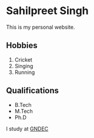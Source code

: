 # Sahilpreet Singh

This is my personal website.

## Hobbies
1. Cricket
2. Singing
3. Running

## Qualifications
- B.Tech
- M.Tech
- Ph.D

I study at [GNDEC](https://gndec.ac.in)
